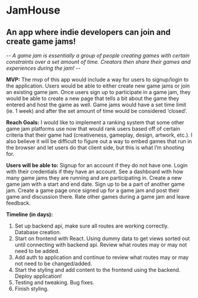 # JamHouse

## An app where indie developers can join and create game jams!

_-- A game jam is essentially a group of people creating games with certain constraints over a set amount of time. Creators then share their games and experiences during the jam! --_

**MVP:** The mvp of this app would include a way for users to signup/login to the application. Users would be able to either create new game jams or join an existing game jam. Once users sign up to participate in a game jam, they would be able to create a new page that tells a bit about the game they entered and host the game as well. Game jams would have a set time limit (ie. 1 week) and after the set amount of time would be considered ‘closed’.

**Reach Goals:** I would like to implement a ranking system that some other game jam platforms use now that would rank users based off of certain criteria that their game had (creativeness, gameplay, design, artwork, etc.). I also believe it will be difficult to figure out a way to embed games that run in the browser and let users do that client side, but this is what I’m shooting for.

**Users will be able to:**
Signup for an account if they do not have one.
Login with their credentials if they have an account.
See a dashboard with how many game jams they are running and are participating in.
Create a new game jam with a start and end date.
Sign up to be a part of another game jam.
Create a game page once signed up for a game jam and post their game and discussion there.
Rate other games during a game jam and leave feedback.

**Timeline (in days):**

1. Set up backend api, make sure all routes are working correctly. Database creation.
2. Start on frontend with React. Using dummy data to get views sorted out until connecting with backend api. Review what routes may or may not need to be added.
3. Add auth to application and continue to review what routes may or may not need to be changed/added.
4. Start the styling and add content to the frontend using the backend. Deploy application!
5. Testing and tweaking. Bug fixes.
6. Finish styling.
